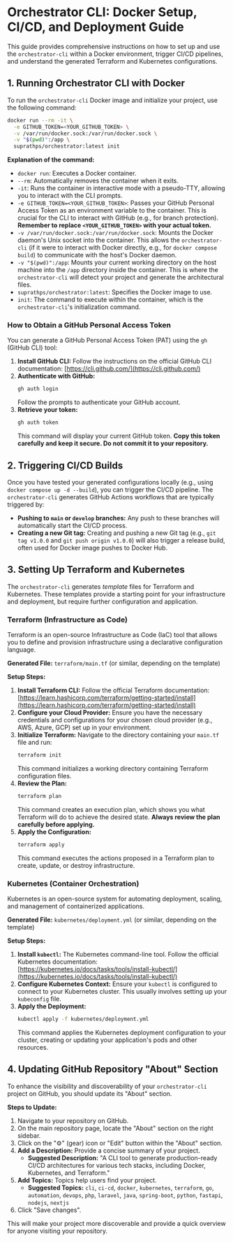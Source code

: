 # Orchestrator CLI: Docker Setup, CI/CD, and Deployment Guide

This guide provides comprehensive instructions on how to set up and use the `orchestrator-cli` within a Docker environment, trigger CI/CD pipelines, and understand the generated Terraform and Kubernetes configurations.

## 1. Running Orchestrator CLI with Docker

To run the `orchestrator-cli` Docker image and initialize your project, use the following command:

```bash
docker run --rm -it \
  -e GITHUB_TOKEN=<YOUR_GITHUB_TOKEN> \
  -v /var/run/docker.sock:/var/run/docker.sock \
  -v "$(pwd)":/app \
  suprathps/orchestrator:latest init
```

**Explanation of the command:**

*   `docker run`: Executes a Docker container.
*   `--rm`: Automatically removes the container when it exits.
*   `-it`: Runs the container in interactive mode with a pseudo-TTY, allowing you to interact with the CLI prompts.
*   `-e GITHUB_TOKEN=<YOUR_GITHUB_TOKEN>`: Passes your GitHub Personal Access Token as an environment variable to the container. This is crucial for the CLI to interact with GitHub (e.g., for branch protection). **Remember to replace `<YOUR_GITHUB_TOKEN>` with your actual token.**
*   `-v /var/run/docker.sock:/var/run/docker.sock`: Mounts the Docker daemon's Unix socket into the container. This allows the `orchestrator-cli` (if it were to interact with Docker directly, e.g., for `docker compose build`) to communicate with the host's Docker daemon.
*   `-v "$(pwd)":/app`: Mounts your current working directory on the host machine into the `/app` directory inside the container. This is where the `orchestrator-cli` will detect your project and generate the architectural files.
*   `suprathps/orchestrator:latest`: Specifies the Docker image to use.
*   `init`: The command to execute within the container, which is the `orchestrator-cli`'s initialization command.

### How to Obtain a GitHub Personal Access Token

You can generate a GitHub Personal Access Token (PAT) using the `gh` (GitHub CLI) tool:

1.  **Install GitHub CLI:** Follow the instructions on the official GitHub CLI documentation: [https://cli.github.com/](https://cli.github.com/)
2.  **Authenticate with GitHub:**
    ```bash
    gh auth login
    ```
    Follow the prompts to authenticate your GitHub account.
3.  **Retrieve your token:**
    ```bash
    gh auth token
    ```
    This command will display your current GitHub token. **Copy this token carefully and keep it secure. Do not commit it to your repository.**

## 2. Triggering CI/CD Builds

Once you have tested your generated configurations locally (e.g., using `docker compose up -d --build`), you can trigger the CI/CD pipeline. The `orchestrator-cli` generates GitHub Actions workflows that are typically triggered by:

*   **Pushing to `main` or `develop` branches:** Any push to these branches will automatically start the CI/CD process.
*   **Creating a new Git tag:** Creating and pushing a new Git tag (e.g., `git tag v1.0.0` and `git push origin v1.0.0`) will also trigger a release build, often used for Docker image pushes to Docker Hub.

## 3. Setting Up Terraform and Kubernetes

The `orchestrator-cli` generates *template* files for Terraform and Kubernetes. These templates provide a starting point for your infrastructure and deployment, but require further configuration and application.

### Terraform (Infrastructure as Code)

Terraform is an open-source Infrastructure as Code (IaC) tool that allows you to define and provision infrastructure using a declarative configuration language.

**Generated File:** `terraform/main.tf` (or similar, depending on the template)

**Setup Steps:**

1.  **Install Terraform CLI:** Follow the official Terraform documentation: [https://learn.hashicorp.com/terraform/getting-started/install](https://learn.hashicorp.com/terraform/getting-started/install)
2.  **Configure your Cloud Provider:** Ensure you have the necessary credentials and configurations for your chosen cloud provider (e.g., AWS, Azure, GCP) set up in your environment.
3.  **Initialize Terraform:** Navigate to the directory containing your `main.tf` file and run:
    ```bash
    terraform init
    ```
    This command initializes a working directory containing Terraform configuration files.
4.  **Review the Plan:**
    ```bash
    terraform plan
    ```
    This command creates an execution plan, which shows you what Terraform will do to achieve the desired state. **Always review the plan carefully before applying.**
5.  **Apply the Configuration:**
    ```bash
    terraform apply
    ```
    This command executes the actions proposed in a Terraform plan to create, update, or destroy infrastructure.

### Kubernetes (Container Orchestration)

Kubernetes is an open-source system for automating deployment, scaling, and management of containerized applications.

**Generated File:** `kubernetes/deployment.yml` (or similar, depending on the template)

**Setup Steps:**

1.  **Install `kubectl`:** The Kubernetes command-line tool. Follow the official Kubernetes documentation: [https://kubernetes.io/docs/tasks/tools/install-kubectl/](https://kubernetes.io/docs/tasks/tools/install-kubectl/)
2.  **Configure Kubernetes Context:** Ensure your `kubectl` is configured to connect to your Kubernetes cluster. This usually involves setting up your `kubeconfig` file.
3.  **Apply the Deployment:**
    ```bash
    kubectl apply -f kubernetes/deployment.yml
    ```
    This command applies the Kubernetes deployment configuration to your cluster, creating or updating your application's pods and other resources.

## 4. Updating GitHub Repository "About" Section

To enhance the visibility and discoverability of your `orchestrator-cli` project on GitHub, you should update its "About" section.

**Steps to Update:**

1.  Navigate to your repository on GitHub.
2.  On the main repository page, locate the "About" section on the right sidebar.
3.  Click on the "⚙️" (gear) icon or "Edit" button within the "About" section.
4.  **Add a Description:** Provide a concise summary of your project.
    *   **Suggested Description:** "A CLI tool to generate production-ready CI/CD architectures for various tech stacks, including Docker, Kubernetes, and Terraform."
5.  **Add Topics:** Topics help users find your project.
    *   **Suggested Topics:** `cli`, `ci-cd`, `docker`, `kubernetes`, `terraform`, `go`, `automation`, `devops`, `php`, `laravel`, `java`, `spring-boot`, `python`, `fastapi`, `nodejs`, `nextjs`
6.  Click "Save changes".

This will make your project more discoverable and provide a quick overview for anyone visiting your repository.
